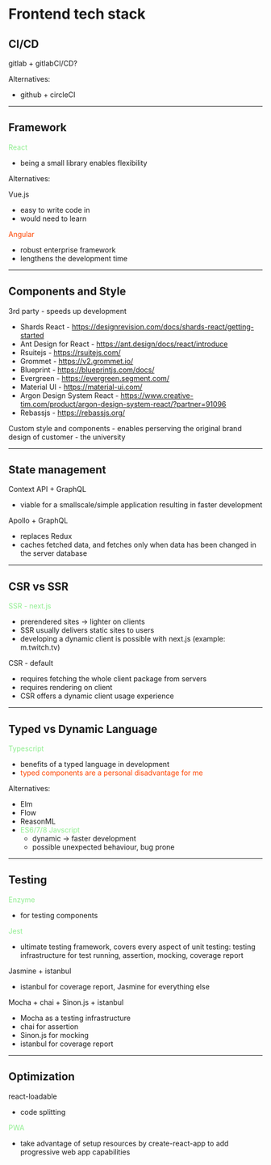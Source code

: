 # Frontend tech stack

## CI/CD
gitlab + gitlabCI/CD?

Alternatives:
- github + circleCI

---

## Framework
<span style="color: lightgreen;">React</span>
 - being a small library enables flexibility

Alternatives:

Vue.js
 - easy to write code in
 - would need to learn

<span style="color: orangered;">Angular</span>
 - robust enterprise framework
 - lengthens the development time

---

## Components and Style

3rd party - speeds up development
- Shards React - https://designrevision.com/docs/shards-react/getting-started
- Ant Design for React - https://ant.design/docs/react/introduce
- Rsuitejs - https://rsuitejs.com/
- Grommet - https://v2.grommet.io/
- Blueprint - https://blueprintjs.com/docs/
- Evergreen - https://evergreen.segment.com/
- Material UI - https://material-ui.com/
- Argon Design System React - https://www.creative-tim.com/product/argon-design-system-react/?partner=91096
- Rebassjs - https://rebassjs.org/

Custom style and components - enables perserving the original brand design of customer - the university 

---

## State management
Context API + GraphQL

- viable for a smallscale/simple application resulting in faster development

Apollo + GraphQL
- replaces Redux
- caches fetched data, and fetches only when data has been changed in the server database

---

## CSR vs SSR
<SSR style="color: lightgreen;">SSR - next.js</span>
 - prerendered sites -> lighter on clients
 - SSR usually delivers static sites to users
 - developing a dynamic client is possible with next.js (example: m.twitch.tv)

CSR - default
 - requires fetching the whole client package from servers
 - requires rendering on client
 - CSR offers a dynamic client usage experience

---

## Typed vs Dynamic Language
<span style="color: lightgreen;">Typescript</span>
- benefits of a typed language in development
- <span style="color: orangered;">typed components are a personal disadvantage for me</span>

Alternatives:

- Elm
- Flow
- ReasonML
- <span style="color: lightgreen;">ES6/7/8 Javscript</span>
    - dynamic -> faster development
    - possible unexpected behaviour, bug prone

---

## Testing
<span style="color: lightgreen;">Enzyme</span>
- for testing components

<Jest style="color: lightgreen;">Jest</span>
- ultimate testing framework, covers every aspect of unit testing: testing infrastructure for test running, assertion, mocking, coverage report

Jasmine + istanbul
- istanbul for coverage report, Jasmine for everything else

Mocha + chai + Sinon.js + istanbul
- Mocha as a testing infrastructure
- chai for assertion
- Sinon.js for mocking
- istanbul for coverage report

---

## Optimization
react-loadable
- code splitting

<span style="color: lightgreen;">PWA</span>
- take advantage of setup resources by create-react-app to add progressive web app capabilities